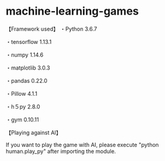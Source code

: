 # machine-learning-games

【Framework used】
・Python 3.6.7

・tensorflow 1.13.1

・numpy 1.14.6

・matplotlib 3.0.3

・pandas 0.22.0

・Pillow 4.1.1

・h５py 2.8.0

・gym 0.10.11

【Playing against AI】

If you want to play the game with AI,
please execute "python human.play_py" after importing the module.
